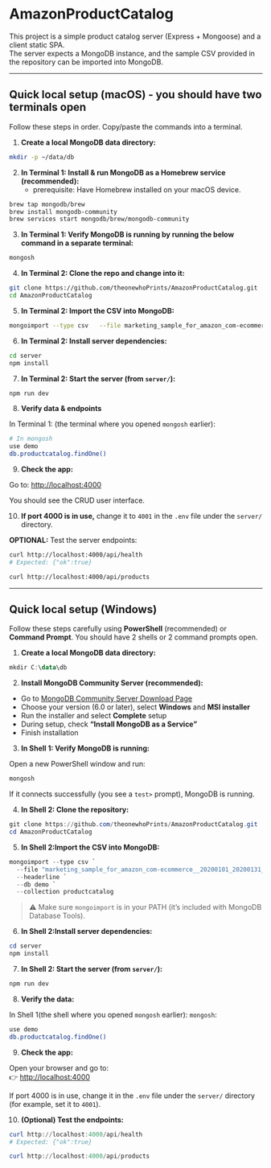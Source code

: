 # AmazonProductCatalog

This project is a simple product catalog server (Express + Mongoose) and a client static SPA.  
The server expects a MongoDB instance, and the sample CSV provided in the repository can be imported into MongoDB.

---

## Quick local setup (macOS) - you should have two terminals open 

Follow these steps in order. Copy/paste the commands into a terminal. 

1) **Create a local MongoDB data directory:**

```bash
mkdir -p ~/data/db
```

2) **In Terminal 1: Install & run MongoDB as a Homebrew service (recommended):**
   - prerequisite: Have Homebrew installed on your macOS device.

```bash
brew tap mongodb/brew
brew install mongodb-community
brew services start mongodb/brew/mongodb-community
```

3) **In Terminal 1: Verify MongoDB is running by running the below command in a separate terminal:**

```bash
mongosh
```

4) **In Terminal 2: Clone the repo and change into it:**

```bash
git clone https://github.com/theonewhoPrints/AmazonProductCatalog.git
cd AmazonProductCatalog
```

5) **In Terminal 2: Import the CSV into MongoDB:**

```bash
mongoimport --type csv   --file marketing_sample_for_amazon_com-ecommerce__20200101_20200131__10k_data.csv   --headerline   --db demo   --collection productcatalog
```

6) **In Terminal 2: Install server dependencies:**

```bash
cd server
npm install
```

7) **In Terminal 2: Start the server (from `server/`):**

```bash
npm run dev
```

8) **Verify data & endpoints**

In Terminal 1: (the terminal where you opened `mongosh` earlier):

```bash
# In mongosh
use demo
db.productcatalog.findOne()
```

9) **Check the app:**

Go to: [http://localhost:4000](http://localhost:4000)

You should see the CRUD user interface.

10) **If port 4000 is in use,** change it to `4001` in the `.env` file under the `server/` directory.

**OPTIONAL:** Test the server endpoints:

```bash
curl http://localhost:4000/api/health
# Expected: {"ok":true}

curl http://localhost:4000/api/products
```

---

## Quick local setup (Windows)

Follow these steps carefully using **PowerShell** (recommended) or **Command Prompt**. You should have 2 shells or 2 command prompts open.

1) **Create a local MongoDB data directory:**

```powershell
mkdir C:\data\db
```

2) **Install MongoDB Community Server (recommended):**

- Go to [MongoDB Community Server Download Page](https://www.mongodb.com/try/download/community)
- Choose your version (6.0 or later), select **Windows** and **MSI installer**
- Run the installer and select **Complete** setup
- During setup, check **“Install MongoDB as a Service”**
- Finish installation

3) **In Shell 1: Verify MongoDB is running:**

Open a new PowerShell window and run:

```powershell
mongosh
```

If it connects successfully (you see a `test>` prompt), MongoDB is running.

4) **In Shell 2: Clone the repository:**

```powershell
git clone https://github.com/theonewhoPrints/AmazonProductCatalog.git
cd AmazonProductCatalog
```

5) **In Shell 2:Import the CSV into MongoDB:**

```powershell
mongoimport --type csv `
  --file "marketing_sample_for_amazon_com-ecommerce__20200101_20200131__10k_data.csv" `
  --headerline `
  --db demo `
  --collection productcatalog
```

> ⚠️ Make sure `mongoimport` is in your PATH (it’s included with MongoDB Database Tools).

6) **In Shell 2:Install server dependencies:**

```powershell
cd server
npm install
```

7) **In Shell 2: Start the server (from `server/`):**

```powershell
npm run dev
```

8) **Verify the data:**

In Shell 1(the shell where you opened `mongosh` earlier): `mongosh`:

```bash
use demo
db.productcatalog.findOne()
```

9) **Check the app:**

Open your browser and go to:  
👉 [http://localhost:4000](http://localhost:4000)

If port 4000 is in use, change it in the `.env` file under the `server/` directory (for example, set it to `4001`).

10) **(Optional) Test the endpoints:**

```powershell
curl http://localhost:4000/api/health
# Expected: {"ok":true}

curl http://localhost:4000/api/products
```
